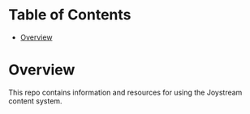 Table of Contents
=================

<!-- TOC START min:1 max:3 link:true asterisk:false update:true -->
- [Overview](#overview)
<!-- TOC END -->

# Overview

This repo contains information and resources for using the Joystream content system.
